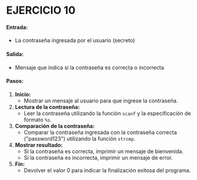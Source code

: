 # EJERCICIO 10

#### **Entrada:**

* La contraseña ingresada por el usuario (secreto)

#### **Salida:**

* Mensaje que indica si la contraseña es correcta o incorrecta

#### **Pasos:**

1. **Inicio:**
   * Mostrar un mensaje al usuario para que ingrese la contraseña.
2. **Lectura de la contraseña:**
   * Leer la contraseña utilizando la función `scanf` y la especificación de formato `%s`.
3. **Comparación de la contraseña:**
   * Comparar la contraseña ingresada con la contraseña correcta ("password123") utilizando la función `strcmp`.
4. **Mostrar resultado:**
   * Si la contraseña es correcta, imprimir un mensaje de bienvenida.
   * Si la contraseña es incorrecta, imprimir un mensaje de error.
5. **Fin:**
   * Devolver el valor 0 para indicar la finalización exitosa del programa.
